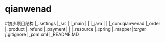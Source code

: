 # qianwenad
#初步项目结构
|_.settings
|_src
|   |_main
|   |    |_java
|   |       |_com.qianwenad
              |_order
              |_product
              |_refund
              |_payment
  |   |    |_resource
              |_spring
              |_mapper
|_target
|_.gitignore
|_pom.xml
|_README.MD
